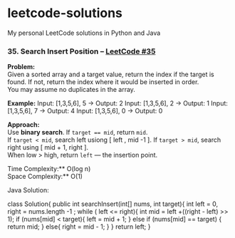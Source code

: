 # leetcode-solutions
My personal LeetCode solutions in Python and Java

### 35. Search Insert Position – [LeetCode #35](https://leetcode.com/problems/search-insert-position/)

**Problem:**  
Given a sorted array and a target value, return the index if the target is found. If not, return the index where it would be inserted in order.  
You may assume no duplicates in the array.

**Example:**
Input: [1,3,5,6], 5 → Output: 2
Input: [1,3,5,6], 2 → Output: 1
Input: [1,3,5,6], 7 → Output: 4
Input: [1,3,5,6], 0 → Output: 0

**Approach:**  
Use **binary search**. If `target == mid`, return `mid`.  
If `target < mid`, search left usiong [ left , mid -1 ]. If `target > mid`, search right using [ mid + 1, right ].  
When low > high, return `left` — the insertion point.

Time Complexity:** O(log n)  
Space Complexity:** O(1)

Java Solution:

class Solution{
    public int searchInsert(int[] nums, int target){
        int left = 0, right = nums.length -1 ;
        while ( left <= right){
            int mid = left +((right - left) >> 1);
            if (nums[mid] < target){
                left = mid + 1;
            } else if (nums[mid] == target) {
                return mid;
            }
            else{
                right = mid - 1;
            }
        }
        return left;
}
